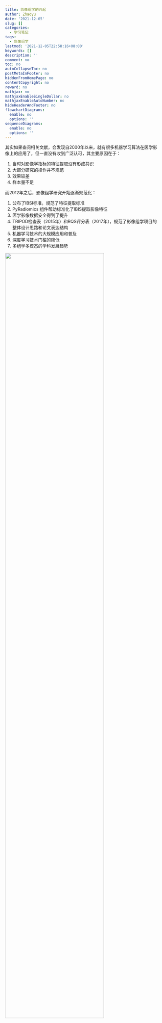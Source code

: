 ```yaml
---
title: 影像组学的兴起
author: Zhaoyu
date: '2021-12-05'
slug: []
categories:
  - 学习笔记
tags:
  - 影像组学
lastmod: '2021-12-05T22:58:16+08:00'
keywords: []
description: ''
comment: no
toc: no
autoCollapseToc: no
postMetaInFooter: no
hiddenFromHomePage: no
contentCopyright: no
reward: no
mathjax: no
mathjaxEnableSingleDollar: no
mathjaxEnableAutoNumber: no
hideHeaderAndFooter: no
flowchartDiagrams:
  enable: no
  options: ''
sequenceDiagrams:
  enable: no
  options: ''
---
```

其实如果查阅相关文献，会发现自2000年以来，就有很多机器学习算法在医学影像上的应用了，但一直没有收到广泛认可，其主要原因在于：
1. 当时对影像学指标的特征提取没有形成共识
2. 大部分研究的操作并不规范
3. 效果较差
4. 样本量不足

而2012年之后，影像组学研究开始逐渐规范化：
1. 公布了IBSI标准，规范了特征提取标准
2. PyRadiomics 组件帮助标准化了IBIS提取影像特征
3. 医学影像数据安全得到了提升
4. TRIPOD检查表（2015年）和RQS评分表（2017年），规范了影像组学项目的整体设计思路和论文表达结构
5. 机器学习技术的大规模应用和普及
6. 深度学习技术门槛的降低
7. 多组学多模态的学科发展趋势

<img src="/post/2021-12-05-影像组学的兴起/index.zh-cn_files/图片 1.png" alt="" width="80%"/>



